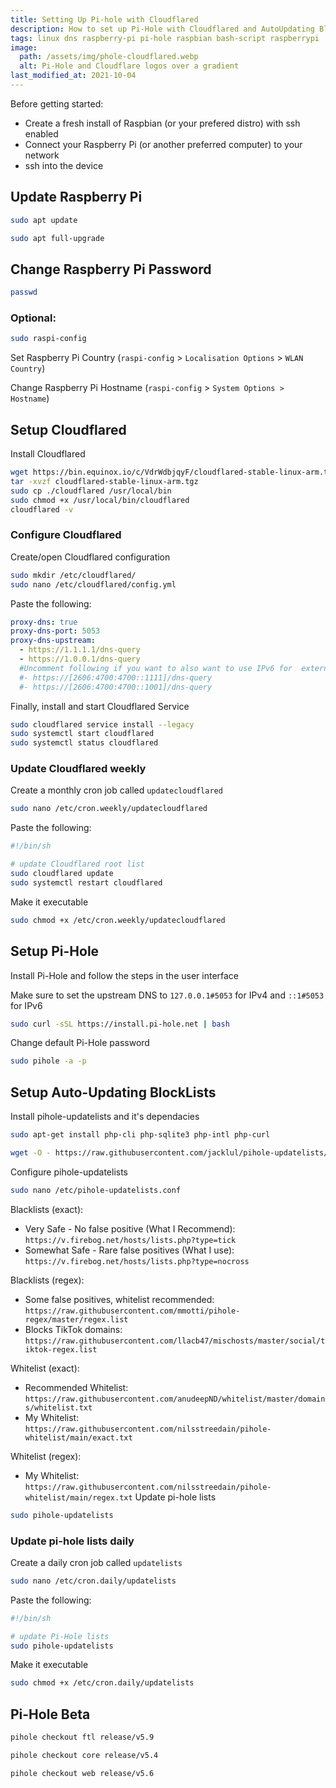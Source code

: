 ```yaml
---
title: Setting Up Pi-hole with Cloudflared
description: How to set up Pi-Hole with Cloudflared and AutoUpdating Blocklists
tags: linux dns raspberry-pi pi-hole raspbian bash-script raspberrypi
image:
  path: /assets/img/phole-cloudflared.webp
  alt: Pi-Hole and Cloudflare logos over a gradient
last_modified_at: 2021-10-04
---
```

Before getting started:
- Create a fresh install of Raspbian (or your prefered distro) with ssh enabled
- Connect your Raspberry Pi (or another preferred computer) to your network
- ssh into the device

## Update Raspberry Pi
```bash
sudo apt update
```

```bash
sudo apt full-upgrade
```

## Change Raspberry Pi Password
```bash
passwd
```

### Optional:
```bash
sudo raspi-config
```

Set Raspberry Pi Country (`raspi-config` > `Localisation Options` > `WLAN Country`)

Change Raspberry Pi Hostname (`raspi-config` > `System Options > Hostname`)

## Setup Cloudflared
Install Cloudflared
```bash
wget https://bin.equinox.io/c/VdrWdbjqyF/cloudflared-stable-linux-arm.tgz
tar -xvzf cloudflared-stable-linux-arm.tgz
sudo cp ./cloudflared /usr/local/bin
sudo chmod +x /usr/local/bin/cloudflared
cloudflared -v
```

### Configure Cloudflared
Create/open Cloudflared configuration
```bash
sudo mkdir /etc/cloudflared/
sudo nano /etc/cloudflared/config.yml
```

Paste the following:
```yml
proxy-dns: true
proxy-dns-port: 5053
proxy-dns-upstream:
  - https://1.1.1.1/dns-query
  - https://1.0.0.1/dns-query
  #Uncomment following if you want to also want to use IPv6 for  external DOH lookups
  #- https://[2606:4700:4700::1111]/dns-query
  #- https://[2606:4700:4700::1001]/dns-query
```

Finally, install and start Cloudflared Service
```bash
sudo cloudflared service install --legacy
sudo systemctl start cloudflared
sudo systemctl status cloudflared
```

### Update Cloudflared weekly
Create a monthly cron job called `updatecloudflared`
```bash
sudo nano /etc/cron.weekly/updatecloudflared
```

Paste the following:
```bash
#!/bin/sh

# update Cloudflared root list
sudo cloudflared update
sudo systemctl restart cloudflared
```

Make it executable
```bash
sudo chmod +x /etc/cron.weekly/updatecloudflared
```

## Setup Pi-Hole
Install Pi-Hole and follow the steps in the user interface

Make sure to set the upstream DNS to `127.0.0.1#5053` for IPv4 and `::1#5053` for IPv6
```bash
sudo curl -sSL https://install.pi-hole.net | bash
```

Change default Pi-Hole password
```bash
sudo pihole -a -p
```

## Setup Auto-Updating BlockLists
Install pihole-updatelists and it's dependacies
```bash
sudo apt-get install php-cli php-sqlite3 php-intl php-curl
```

```bash
wget -O - https://raw.githubusercontent.com/jacklul/pihole-updatelists/master/install.sh | sudo bash
```

Configure pihole-updatelists
```bash
sudo nano /etc/pihole-updatelists.conf
```

Blacklists (exact):
- Very Safe - No false positive (What I Recommend): `https://v.firebog.net/hosts/lists.php?type=tick`
- Somewhat Safe - Rare false positives (What I use): `https://v.firebog.net/hosts/lists.php?type=nocross`

Blacklists (regex):
- Some false positives, whitelist recommended: `https://raw.githubusercontent.com/mmotti/pihole-regex/master/regex.list`
- Blocks TikTok domains: `https://raw.githubusercontent.com/llacb47/mischosts/master/social/tiktok-regex.list`

Whitelist (exact):
- Recommended Whitelist: `https://raw.githubusercontent.com/anudeepND/whitelist/master/domains/whitelist.txt`
- My Whitelist:
`https://raw.githubusercontent.com/nilsstreedain/pihole-whitelist/main/exact.txt`

Whitelist (regex):
- My Whitelist:
`https://raw.githubusercontent.com/nilsstreedain/pihole-whitelist/main/regex.txt`
Update pi-hole lists

```bash
sudo pihole-updatelists
```

### Update pi-hole lists daily
Create a daily cron job called `updatelists`
```bash
sudo nano /etc/cron.daily/updatelists
```

Paste the following:
```bash
#!/bin/sh

# update Pi-Hole lists
sudo pihole-updatelists
```

Make it executable
```bash
sudo chmod +x /etc/cron.daily/updatelists
```

## Pi-Hole Beta
```bash
pihole checkout ftl release/v5.9
```

```bash
pihole checkout core release/v5.4
```

```bash
pihole checkout web release/v5.6
```

<!-- ### Update pi-hole itself weekly (Not Recommended)

Create a weekly cron job called updatepihole

```bash
sudo nano /etc/cron.weekly/updatepihole
```

Paste the following:

```bash
#!/bin/sh

# update Pi-Hole
pihole -up
```

Make it executable

```bash
sudo chmod +x /etc/cron.weekly/updatepihole
```
-->
